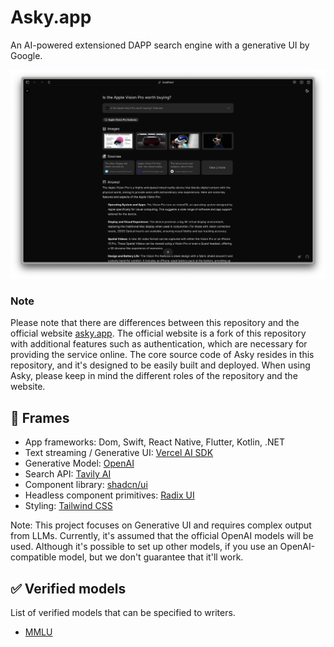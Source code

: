# Asky.app

An AI-powered extensioned DAPP search engine with a generative UI by Google.

![capture](/public/capture-240404_blk.png)

### Note

Please note that there are differences between this repository and the official website [asky.app](asky.app). The official website is a fork of this repository with additional features such as authentication, which are necessary for providing the service online. The core source code of Asky resides in this repository, and it's designed to be easily built and deployed. When using Asky, please keep in mind the different roles of the repository and the website.

## 🔳 Frames

- App frameworks: Dom, Swift, React Native, Flutter, Kotlin, .NET
- Text streaming / Generative UI: [Vercel AI SDK](https://sdk.vercel.ai/docs)
- Generative Model: [OpenAI](https://openai.com/)
- Search API: [Tavily AI](https://tavily.com/)
- Component library: [shadcn/ui](https://ui.shadcn.com/)
- Headless component primitives: [Radix UI](https://www.radix-ui.com/)
- Styling: [Tailwind CSS](https://tailwindcss.com/)

Note: This project focuses on Generative UI and requires complex output from LLMs. Currently, it's assumed that the official OpenAI models will be used. Although it's possible to set up other models, if you use an OpenAI-compatible model, but we don't guarantee that it'll work.

## ✅ Verified models

List of verified models that can be specified to writers.


- [MMLU](https://en.wikipedia.org/wiki/MMLU)
